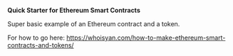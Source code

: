 
**Quick Starter for Ethereum Smart Contracts**

Super basic example of an Ethereum contract and a token.

For how to go here: https://whoisyan.com/how-to-make-ethereum-smart-contracts-and-tokens/